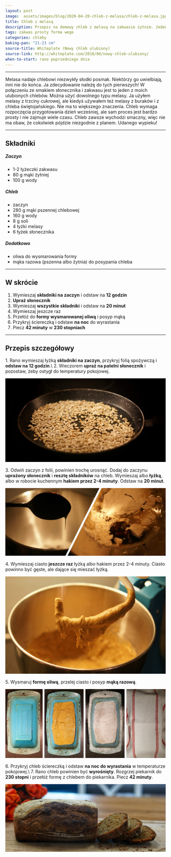 ```yaml
---
layout: post
image:  assets/images/blog/2020-04-20-chleb-z-melasa/chleb-z-melasa.jpg
title: Chleb z melasą
description: Przepis na domowy chleb z melasą na zakwasie żytnim. Jeden z najlepszych chlebów domowych. Bardzo łatwy do przygotowania.
tags: zakwas prosty forma wege
categories: chleby
baking-pan: "21-23 cm"
source-title: Whiteplate (Nowy chleb ulubiony)
source-link: http://whiteplate.com/2018/08/nowy-chleb-ulubiony/
when-to-start: rano poprzedniego dnia
---
```


-----

Melasa nadaje chlebowi niezwykły słodki posmak. Niektórzy go uwielbiają, inni nie do końca. Ja zdecydowanie należę do tych pierwszych! W połączeniu ze smakiem słonecznika i zakwasu jest to jeden z moich ulubionych chlebów. Można użyć dowolnego typu melasy. Ja użyłem melasy z trzciny cukrowej, ale kiedyś używałem też melasy z buraków i z chleba świętojańskiego. Nie ma to większego znaczenia. Chleb wymaga rozpoczęcia przygotowania dzień wcześniej, ale sam proces jest bardzo prosty i nie zajmuje wiele czasu. Chleb zawsze wychodzi smaczny, więc nie ma obaw, że cokolwiek pójdzie niezgodnie z planem. Udanego wypieku!

-----

## Składniki

##### Zaczyn
* 1-2 łyżeczki zakwasu
* 80 g mąki żytniej
* 100 g wody

##### Chleb

* zaczyn
* 280 g mąki pszennej chlebowej
* 160 g wody
* 8 g soli
* 4 łyżki melasy
* 6 łyżek słonecznika

##### Dodatkowo

* oliwa do wysmarowania formy
* mąka razowa (pszenna albo żytnia) do posypania chleba

-----

## W skrócie

1. Wymieszaj **składniki na zaczyn** i odstaw na **12 godzin**
2. **Upraż słonecznik**
3. Wymieszaj **wszystkie składniki** i odstaw na **20 minut**
4. Wymieszaj jeszcze raz
5. Przełóż do **formy wysmarowanej oliwą** i posyp mąką
6. Przykryj ściereczką i odstaw **na noc** do wyrastania
7. Piecz **42 minuty** w **230 stopniach**

-----

## Przepis szczegółowy

1\. Rano wymieszaj łyżką **składniki na zaczyn**, przykryj folią spożywczą i **odstaw na 12 godzin**.\\
2\. Wieczorem **upraż na patelni słonecznik** i pozostaw, żeby ostygł do temperatury pokojowej.

![Chleb z melasą - Słonecznik](/assets/images/blog/2020-04-20-chleb-z-melasa/chleb-z-melasa-slonecznik.jpg)

3\. Odwiń zaczyn z folii, powinien trochę urosnąć. Dodaj do zaczynu **uprażony słonecznik** i **resztę składników** na chleb. Wymieszaj albo **łyżką**, albo w robocie kuchennym **hakiem przez 2-4 minuty**. Odstaw na **20 minut**.

![Chleb z melasą - Mieszanie](/assets/images/blog/2020-04-20-chleb-z-melasa/chleb-z-melasa-dodanie-melasy.jpg)

4\. Wymieszaj ciasto **jeszcze raz** łyżką albo hakiem przez 2-4 minuty. Ciasto powinno być gęste, ale dające się mieszać łyżką.

![Chleb z melasą - Mieszanie](/assets/images/blog/2020-04-20-chleb-z-melasa/chleb-z-melasa-mieszanie.jpg)

5\. Wysmaruj **formę oliwą**, przelej ciasto i posyp **mąką razową**.

![Chleb z melasą - Forma](/assets/images/blog/2020-04-20-chleb-z-melasa/chleb-z-melasa-forma.jpg)

6\. Przykryj chleb ściereczką i odstaw **na noc do wyrastania** w temperaturze pokojowej.\\
7\. Rano chleb powinien być **wyrośnięty**. Rozgrzej piekarnik do **230 stopni** i przełóż formę z chlebem do piekarnika. Piecz **42 minuty**.

![Chleb z melasą - Gotowy chleb](/assets/images/blog/2020-04-20-chleb-z-melasa/chleb-z-melasa-zakonczenie.jpg)